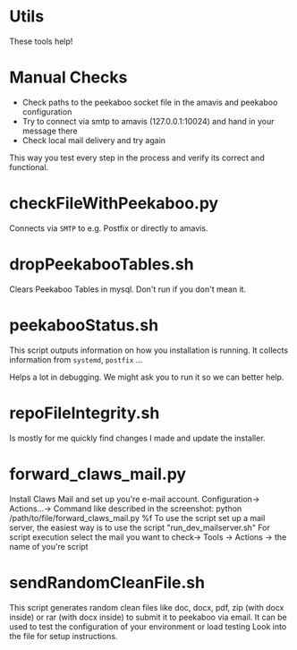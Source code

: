 # Utils #

These tools help!

# Manual Checks #

   - Check paths to the peekaboo socket file in the amavis and peekaboo configuration
   - Try to connect via smtp to amavis (127.0.0.1:10024) and hand in your message there
   - Check local mail delivery and try again

This way you test every step in the process and verify its correct and functional.


# checkFileWithPeekaboo.py #

Connects via `SMTP` to e.g. Postfix or directly to amavis.


# dropPeekabooTables.sh #

Clears Peekaboo Tables in mysql.
Don't run if you don't mean it.


# peekabooStatus.sh #

This script outputs information on how you installation is running.
It collects information from `systemd`, `postfix` ...

Helps a lot in debugging. We might ask you to run it so we can better help.

# repoFileIntegrity.sh #

Is mostly for me quickly find changes I made and update the installer.

# forward_claws_mail.py #
Install Claws Mail and set up you're e-mail account.
Configuration-> Actions...-> Command like described in the screenshot: python /path/to/file/forward_claws_mail.py %f
To use the script set up a mail server, the easiest way is to use the script "run_dev_mailserver.sh"
For script execution select the mail you want to check-> Tools -> Actions -> the name of you're script

# sendRandomCleanFile.sh #
This script generates random clean files like doc, docx, pdf, zip (with docx inside) or rar (with docx inside) to submit it to peekaboo via email. It can be used to test the configuration of your environment or load testing
Look into the file for setup instructions.
